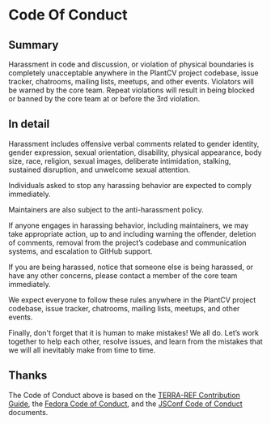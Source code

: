 # Code Of Conduct

## Summary

Harassment in code and discussion, or violation of physical boundaries is
completely unacceptable anywhere in the PlantCV project codebase, issue
tracker, chatrooms, mailing lists, meetups, and other events. Violators
will be warned by the core team. Repeat violations will result in being
blocked or banned by the core team at or before the 3rd violation.

## In detail

Harassment includes offensive verbal comments related to gender 
identity, gender expression, sexual orientation, disability, physical
appearance, body size, race, religion, sexual images, deliberate 
intimidation, stalking, sustained disruption, and unwelcome sexual 
attention.

Individuals asked to stop any harassing behavior are expected to comply immediately.

Maintainers are also subject to the anti-harassment policy.

If anyone engages in harassing behavior, including maintainers, we may 
take appropriate action, up to and including warning the offender, 
deletion of comments, removal from the project’s codebase and 
communication systems, and escalation to GitHub support.

If you are being harassed, notice that someone else is being harassed, 
or have any other concerns, please contact a member of the core team immediately.

We expect everyone to follow these rules anywhere in the PlantCV project
codebase, issue tracker, chatrooms, mailing lists, meetups, and other events.

Finally, don't forget that it is human to make mistakes! We all do. 
Let’s work together to help each other, resolve issues, and learn from 
the mistakes that we will all inevitably make from time to time.

## Thanks

The Code of Conduct above is based on the 
[TERRA-REF Contribution Guide](https://github.com/terraref/computing-pipeline), the 
[Fedora Code of Conduct](https://getfedora.org/code-of-conduct), and the 
[JSConf Code of Conduct](http://jsconf.com/codeofconduct.html) documents.
